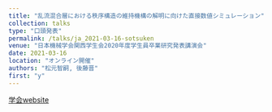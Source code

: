 ```yaml
---
title: "乱流混合層における秩序構造の維持機構の解明に向けた直接数値シミュレーション"
collection: talks
type: "口頭発表"
permalink: /talks/ja_2021-03-16-sotsuken
venue: "日本機械学会関西学生会2020年度学生員卒業研究発表講演会"
date: 2021-03-16
location: "オンライン開催"
authors: "松元智嗣, 後藤晋"
first: "y"
---
```

<a href="https://confit.atlas.jp/guide/event/ksconf2021s/top" target="_blank" rel="noopener noreferrer">学会website</a>